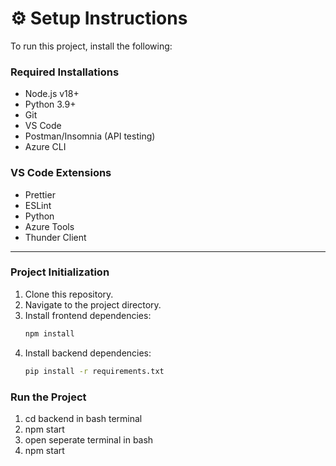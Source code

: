 # ⚙️ Setup Instructions  

To run this project, install the following:  

### Required Installations  
- Node.js v18+  
- Python 3.9+  
- Git  
- VS Code  
- Postman/Insomnia (API testing)  
- Azure CLI  

### VS Code Extensions  
- Prettier  
- ESLint  
- Python  
- Azure Tools  
- Thunder Client  

---

### Project Initialization  

1. Clone this repository.  
2. Navigate to the project directory.  
3. Install frontend dependencies:  
   ```bash
   npm install
   ```  
4. Install backend dependencies:  
   ```bash
   pip install -r requirements.txt
   ```  

### Run the Project

1. cd backend in bash terminal
2. npm start
3. open seperate terminal in bash
4. npm start
